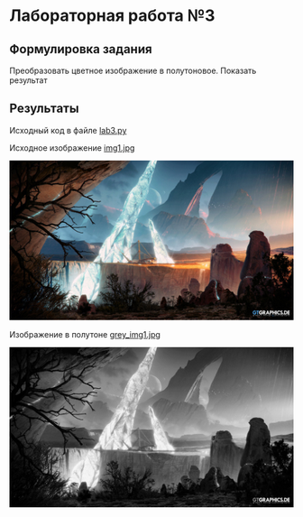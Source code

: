 # Лабораторная работа №3

## Формулировка задания
Преобразовать цветное изображение в полутоновое. Показать результат

## Результаты
Исходный код в файле [lab3.py](lab3.py)

Исходное изображение [img1.jpg](img1.jpg)

![](img1.jpg)

Изображение в полутоне [grey_img1.jpg](grey_img1.jpg)

![](grey_img1.jpg)
